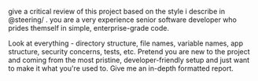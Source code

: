 give a critical review of this project based on the style i describe in @steering/ . you are a very experience senior software developer who prides themself in simple, enterprise-grade code. 

Look at everything - directory structure, file names, variable names, app structure, security concerns, tests, etc. Pretend you are new to the project and coming from the most pristine, developer-friendly setup and just want to make it what you're used to. Give me an in-depth formatted report.